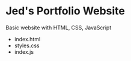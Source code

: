# Jed's Portfolio Website
Basic website with HTML, CSS, JavaScript
- index.html
- styles.css
- index.js

